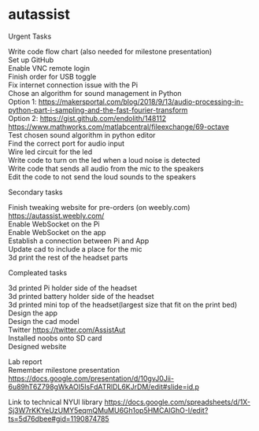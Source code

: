 # autassist

Urgent Tasks   
  
  Write code flow chart (also needed for milestone presentation)  
  Set up GitHub   
  Enable VNC remote login  
  Finish order for USB toggle  
  Fix internet connection issue with the Pi  
  Chose an algorithm for sound management in Python  
    Option 1: https://makersportal.com/blog/2018/9/13/audio-processing-in-python-part-i-sampling-and-the-fast-fourier-transform   
    Option 2: https://gist.github.com/endolith/148112 https://www.mathworks.com/matlabcentral/fileexchange/69-octave   
  Test chosen sound algorithm in python editor  
  Find the correct port for audio input  
  Wire led circuit for the led   
  Write code to turn on the led when a loud noise is detected  
  Write code that sends all audio from the mic to the speakers  
  Edit the code to not send the loud sounds to the speakers  
  
  
Secondary tasks  
  
  Finish tweaking website for pre-orders (on weebly.com) https://autassist.weebly.com/  
  Enable WebSocket on the Pi  
  Enable WebSocket on the app  
  Establish a connection between Pi and App  
  Update cad to include a place for the mic  
  3d print the rest of the headset parts  
  
Compleated tasks  
  
  3d printed Pi holder side of the headset  
  3d printed battery holder side of the headset  
  3d printed mini top of the headset(largest size that fit on the print bed)  
  Design the app  
  Design the cad model  
  Twitter https://twitter.com/AssistAut  
  Installed noobs onto SD card  
  Designed website   
  
Lab report  
Remember milestone presentation https://docs.google.com/presentation/d/10gvJ0Jii-6u89hT6Z798gWkAOI5IsFdATRlDL6KJrDM/edit#slide=id.p  
  
Link to technical NYUl library https://docs.google.com/spreadsheets/d/1X-Sj3W7rKKYeUzUMY5eqmQMuMU6Gh1op5HMCAlGhO-I/edit?ts=5d76dbee#gid=1190874785  

